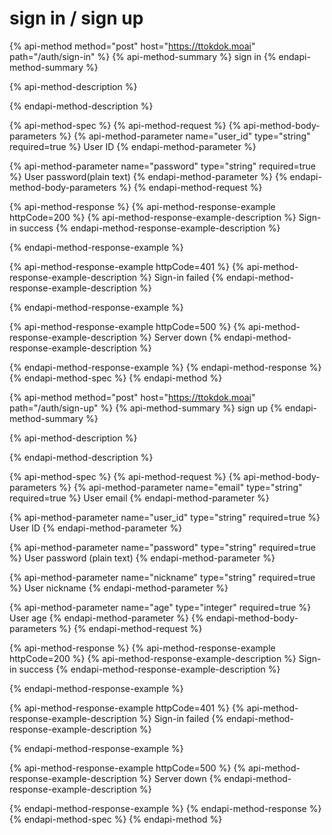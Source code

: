 # sign in / sign up

{% api-method method="post" host="https://ttokdok.moai" path="/auth/sign-in" %}
{% api-method-summary %}
sign in
{% endapi-method-summary %}

{% api-method-description %}

{% endapi-method-description %}

{% api-method-spec %}
{% api-method-request %}
{% api-method-body-parameters %}
{% api-method-parameter name="user\_id" type="string" required=true %}
User ID
{% endapi-method-parameter %}

{% api-method-parameter name="password" type="string" required=true %}
User password\(plain text\)
{% endapi-method-parameter %}
{% endapi-method-body-parameters %}
{% endapi-method-request %}

{% api-method-response %}
{% api-method-response-example httpCode=200 %}
{% api-method-response-example-description %}
Sign-in success
{% endapi-method-response-example-description %}

{% endapi-method-response-example %}

{% api-method-response-example httpCode=401 %}
{% api-method-response-example-description %}
Sign-in failed
{% endapi-method-response-example-description %}

{% endapi-method-response-example %}

{% api-method-response-example httpCode=500 %}
{% api-method-response-example-description %}
Server down
{% endapi-method-response-example-description %}


{% endapi-method-response-example %}
{% endapi-method-response %}
{% endapi-method-spec %}
{% endapi-method %}

{% api-method method="post" host="https://ttokdok.moai" path="/auth/sign-up" %}
{% api-method-summary %}
sign up
{% endapi-method-summary %}

{% api-method-description %}

{% endapi-method-description %}

{% api-method-spec %}
{% api-method-request %}
{% api-method-body-parameters %}
{% api-method-parameter name="email" type="string" required=true %}
User email
{% endapi-method-parameter %}

{% api-method-parameter name="user\_id" type="string" required=true %}
User ID
{% endapi-method-parameter %}

{% api-method-parameter name="password" type="string" required=true %}
User password \(plain text\)
{% endapi-method-parameter %}

{% api-method-parameter name="nickname" type="string" required=true %}
User nickname 
{% endapi-method-parameter %}

{% api-method-parameter name="age" type="integer" required=true %}
User age
{% endapi-method-parameter %}
{% endapi-method-body-parameters %}
{% endapi-method-request %}

{% api-method-response %}
{% api-method-response-example httpCode=200 %}
{% api-method-response-example-description %}
Sign-in success
{% endapi-method-response-example-description %}

{% endapi-method-response-example %}

{% api-method-response-example httpCode=401 %}
{% api-method-response-example-description %}
Sign-in failed
{% endapi-method-response-example-description %}

{% endapi-method-response-example %}

{% api-method-response-example httpCode=500 %}
{% api-method-response-example-description %}
Server down
{% endapi-method-response-example-description %}

{% endapi-method-response-example %}
{% endapi-method-response %}
{% endapi-method-spec %}
{% endapi-method %}

